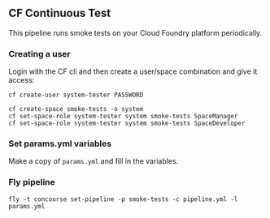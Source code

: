 ## CF Continuous Test

This pipeline runs smoke tests on your Cloud Foundry platform periodically.

### Creating a user

Login with the CF cli and then create a user/space combination and give it access:

```
cf create-user system-tester PASSWORD

cf create-space smoke-tests -o system
cf set-space-role system-tester system smoke-tests SpaceManager
cf set-space-role system-tester system smoke-tests SpaceDeveloper
```

### Set params.yml variables

Make a copy of `params.yml` and fill in the variables.

### Fly pipeline

`fly -t concourse set-pipeline -p smoke-tests -c pipeline.yml -l params.yml`

